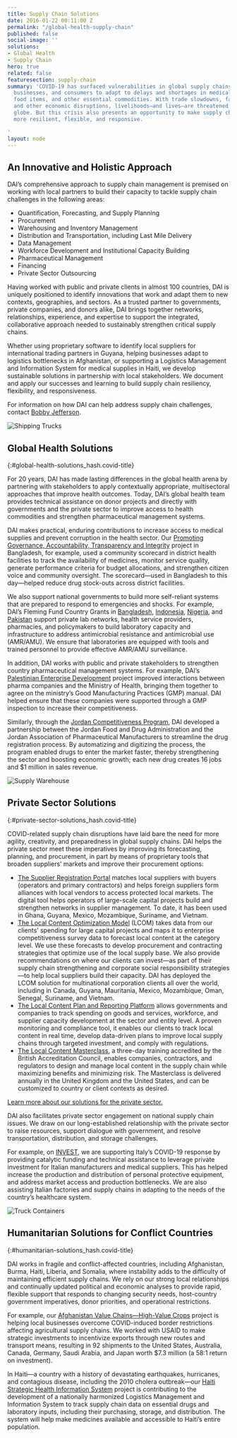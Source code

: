 ```yaml
---
title: Supply Chain Solutions
date: 2016-01-22 00:11:00 Z
permalink: "/global-health-supply-chain"
published: false
social-image: ''
solutions:
- Global Health
- Supply Chain
hero: true
related: false
featuresection: supply-chain
summary: 'COVID-19 has surfaced vulnerabilities in global supply chains, forcing governments,
  businesses, and consumers to adapt to delays and shortages in medical supplies,
  food items, and other essential commodities. With trade slowdowns, factory closures,
  and other economic disruptions, livelihoods—and lives—are threatened around the
  globe. But this crisis also presents an opportunity to make supply chains dramatically
  more resilient, flexible, and responsive.

'
layout: node
---
```


## An Innovative and Holistic Approach 

DAI’s comprehensive approach to supply chain management is premised on working with local partners to build their capacity to tackle supply chain challenges in the following areas:

* Quantification, Forecasting, and Supply Planning
* Procurement
* Warehousing and Inventory Management
* Distribution and Transportation, including Last Mile Delivery
* Data Management
* Workforce Development and Institutional Capacity Building
* Pharmaceutical Management
* Financing 
* Private Sector Outsourcing

Having worked with public and private clients in almost 100 countries, DAI is uniquely positioned to identify innovations that work and adapt them to new contexts, geographies, and sectors. As a trusted partner to governments, private companies, and donors alike, DAI brings together networks, relationships, experience, and expertise to support the integrated, collaborative approach needed to sustainably strengthen critical supply chains.

Whether using proprietary software to identify local suppliers for international trading partners in Guyana, helping businesses adapt to logistics bottlenecks in Afghanistan, or supporting a Logistics Management and Information System for medical supplies in Haiti, we develop sustainable solutions in partnership with local stakeholders. We document and apply our successes and learning to build supply chain resiliency, flexibility, and responsiveness.

For information on how DAI can help address supply chain challenges, contact [Bobby Jefferson](https://www.dai.com/who-we-are/our-team/bobby-jefferson).

![Shipping Trucks](/uploads/suppliers.png)

## Global Health Solutions
{:#global-health-solutions_hash.covid-title}

For 20 years, DAI has made lasting differences in the global health arena by partnering with stakeholders to apply contextually appropriate, multisectoral approaches that improve health outcomes. Today, DAI’s global health team provides technical assistance on donor projects and directly with governments and the private sector to improve access to health commodities and strengthen pharmaceutical management systems.

DAI makes practical, enduring contributions to increase access to medical supplies and prevent corruption in the health sector. Our [Promoting Governance, Accountability, Transparency and Integrity](https://www.dai.com/our-work/projects/bangladesh-promoting-governance-accountability-transparency-and-integrity-progati) project in Bangladesh, for example, used a community scorecard in district health facilities to track the availability of medicines, monitor service quality, generate performance criteria for budget allocations, and strengthen citizen voice and community oversight. The scorecard—used in Bangladesh to this day—helped reduce drug stock-outs across district facilities.

We also support national governments to build more self-reliant systems that are prepared to respond to emergencies and shocks. For example, DAI’s Fleming Fund Country Grants in [Bangladesh](https://www.dai.com/our-work/projects/bangladesh-fleming-fund), [Indonesia](https://www.dai.com/our-work/projects/indonesia-fleming-fund), [Nigeria](https://www.dai.com/our-work/projects/nigeria-fleming-fund), and [Pakistan](https://www.dai.com/our-work/projects/pakistan-fleming-fund) support private lab networks, health service providers, pharmacies, and policymakers to build laboratory capacity and infrastructure to address antimicrobial resistance and antimicrobial use (AMR/AMU). We ensure that laboratories are equipped with tools and trained personnel to provide effective AMR/AMU surveillance.

In addition, DAI works with public and private stakeholders to strengthen country pharmaceutical management systems. For example, DAI’s [Palestinian Enterprise Development](https://www.dai.com/our-work/projects/palestine-palestinian-enterprise-development-ped) project improved interactions between pharma companies and the Ministry of Health, bringing them together to agree on the ministry’s Good Manufacturing Practices (GMP) manual. DAI helped ensure that these companies were supported through a GMP inspection to increase their competitiveness. 

Similarly, through the [Jordan Competitiveness Program](https://www.dai.com/our-work/projects/jordan-competitiveness-program-jcp), DAI developed a partnership between the Jordan Food and Drug Administration and the Jordan Association of Pharmaceutical Manufacturers to streamline the drug registration process. By automatizing and digitizing the process, the program enabled drugs to enter the market faster, thereby strengthening the sector and boosting economic growth; each new drug creates 16 jobs and $1 million in sales revenue.

![Supply Warehouse](/uploads/warehouse-supply.png)

## Private Sector Solutions
{:#private-sector-solutions_hash.covid-title}

COVID-related supply chain disruptions have laid bare the need for more agility, creativity, and preparedness in global supply chains. DAI helps the private sector meet these imperatives by improving its forecasting, planning, and procurement, in part by means of proprietary tools that broaden suppliers’ markets and improve their procurement options:

* [The Supplier Registration Portal](https://www.dai.com/our-work/supplier-registration-portal) matches local suppliers with buyers (operators and primary contractors) and helps foreign suppliers form alliances with local vendors to access protected local markets. The digital tool helps operators of large-scale capital projects build and strengthen networks in supplier management. To date, it has been used in Ghana, Guyana, Mexico, Mozambique, Suriname, and Vietnam.
* [The Local Content Optimization Model](https://www.dai.com/our-work/local-content-optimization-model) (LCOM) takes data from our clients’ spending for large capital projects and maps it to enterprise competitiveness survey data to forecast local content at the category level. We use these forecasts to develop procurement and contracting strategies that optimize use of the local supply base. We also provide recommendations on where our clients can invest—as part of their supply chain strengthening and corporate social responsibility strategies—to help local suppliers build their capacity. DAI has deployed the LCOM solution for multinational corporation clients all over the world, including in Canada, Guyana, Mauritania, Mexico, Mozambique, Oman, Senegal, Suriname, and Vietnam.
* [The Local Content Plan and Reporting Platform](https://www.dai.com/our-work/local-content-plan-and-report) allows governments and companies to track spending on goods and services, workforce, and supplier capacity development at the sector and entity level. A proven monitoring and compliance tool, it enables our clients to track local content in real time, develop data-driven plans to improve local supply chains through targeted investment, and comply with regulations.
* [The Local Content Masterclass](https://www.dai.com/our-work/sustainable-business-training), a three-day training accredited by the British Accreditation Council, enables companies, contractors, and regulators to design and manage local content in the supply chain while maximizing benefits and minimizing risk. The Masterclass is delivered annually in the United Kingdom and the United States, and can be customized to country or client contexts as desired. 

[Learn more about our solutions for the private sector.](https://www.dai.com/our-work/the-projects?filter=sustainable-business)

DAI also facilitates private sector engagement on national supply chain issues. We draw on our long-established relationship with the private sector to raise resources, support dialogue with government, and resolve transportation, distribution, and storage challenges. 

For example, on [INVEST](https://www.dai.com/our-work/projects/worldwide-the-invest-project), we are supporting Italy’s COVID-19 response by providing catalytic funding and technical assistance to leverage private investment for Italian manufacturers and medical suppliers. This has helped increase the production and distribution of personal protective equipment, and address market access and production bottlenecks. We are also assisting Italian factories and supply chains in adapting to the needs of the country’s healthcare system.

![Truck Containers](/uploads/local-content.png)

## Humanitarian Solutions for Conflict Countries
{:#humanitarian-solutions_hash.covid-title}

DAI works in fragile and conflict-affected countries, including Afghanistan, Burma, Haiti, Liberia, and Somalia, where instability adds to the difficulty of maintaining efficient supply chains. We rely on our strong local relationships and continually updated political and economic analyses to provide rapid, flexible support that responds to changing security needs, host-country government imperatives, donor priorities, and operational restrictions. 

For example, our [Afghanistan Value Chains—High-Value Crops](https://www.dai.com/our-work/projects/afghanistan-value-chains-high-value-crops) project is helping local businesses overcome COVID-induced border restrictions affecting agricultural supply chains. We worked with USAID to make strategic investments to incentivize exports through new routes and transport means, resulting in 92 shipments to the United States, Australia, Canada, Germany, Saudi Arabia, and Japan worth $7.3 million (a 58:1 return on investment).

In Haiti—a country with a history of devastating earthquakes, hurricanes, and contagious disease, including the 2010 cholera outbreak—our [Haiti Strategic Health Information System](https://www.dai.com/our-work/projects/haiti-strategic-health-information-system-his-program) project is contributing to the development of a nationally harmonized Logistics Management and Information System to track supply chain data on essential drugs and laboratory inputs, including their purchasing, storage, and distribution. The system will help make medicines available and accessible to Haiti’s entire population.
